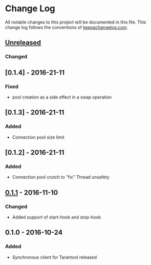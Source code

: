 # Change Log
All notable changes to this project will be documented in this file. This change log follows the conventions of [keepachangelog.com](http://keepachangelog.com/).

## [Unreleased]
### Changed

## [0.1.4] - 2016-21-11
### Fixed
- pool creation as a side effect in a swap operation

## [0.1.3] - 2016-21-11
### Added
- Connection pool size limit

## [0.1.2] - 2016-21-11
### Added
- Connection pool crutch to "fix" Thread unsafety

## [0.1.1] - 2016-11-10
### Changed
- Added support of start-hook and stop-hook

## 0.1.0 - 2016-10-24
### Added
- Synchronous client for Tarantool released

[Unreleased]: https://github.com/fl00r/tarantool-clj/compare/0.1.1...HEAD
[0.1.1]: https://github.com/fl00r/tarantool-clj/compare/0.1.0...0.1.1
